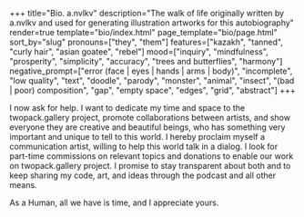 +++
title="Bio. a.nvlkv"
description="The walk of life originally written by a.nvlkv and used for generating illustration artworks for this autobiography"
render=true
template="bio/index.html"
page_template="bio/page.html"
sort_by="slug"
pronouns=["they", "them"]
features=["kazakh", "tanned", "curly hair", "asian goatee", "rebel"]
mood=["inquiry", "mindfulness", "prosperity", "simplicity", "accuracy", "trees and butterflies", "harmony"]
negative_prompt=["error (face | eyes | hands | arms | body)", "incomplete", "low quality", "text", "doodle", "parody", "monster", "animal", "insect", "(bad | poor) composition", "gap", "empty space", "edges", "grid", "abstract"]
+++

I now ask for help. I want to dedicate my time and space to the twopack.gallery project, promote collaborations between artists, and show everyone they are creative and beautiful beings, who has something very important and unique to tell to this world. I hereby proclaim myself a communication artist, willing to help this world talk in a dialog. I look for part-time commissions on relevant topics and donations to enable our work on twopack.gallery project. I promise to stay transparent about both and to keep sharing my code, art, and ideas through the podcast and all other means.

As a Human, all we have is time, and I appreciate yours. 
